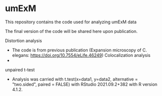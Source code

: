 # umExM
This repository contains the code used for analyzing umExM data

The final version of the code will be shared here upon publication.

Distortion analysis
  - The code is from previous publication (Expansion microscopy of C. elegans: https://doi.org/10.7554/eLife.46249)
Colocalization analysis
  - 
unpaired t-test
  - Analysis was carried with t.test(x=data1, y=data2, alternative = "two.sided", paired = FALSE) with RStudio 2021.09.2+382 with R version 4.1.2.
